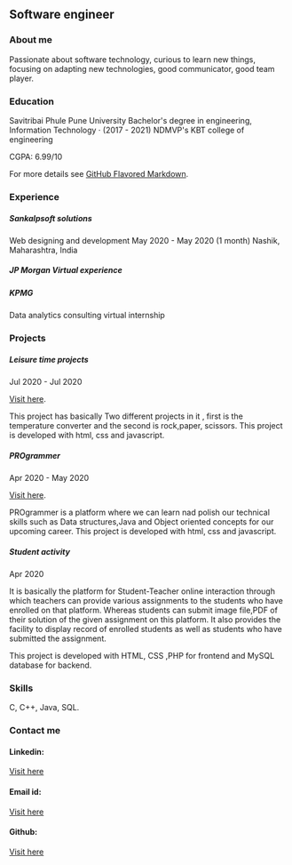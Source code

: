## Software engineer





### About me

Passionate about software technology, curious to learn new things, focusing on adapting new technologies, good communicator, good team player.





### Education

Savitribai Phule Pune University Bachelor's degree in engineering,
Information Technology · (2017 - 2021)
NDMVP's KBT college of engineering

CGPA: 6.99/10







For more details see [GitHub Flavored Markdown](https://guides.github.com/features/mastering-markdown/).



### Experience



##### Sankalpsoft solutions
Web designing and development 
May 2020 - May 2020 (1 month) 
Nashik, Maharashtra, India




##### JP Morgan Virtual experience




##### KPMG 
Data analytics consulting virtual internship





### Projects


##### Leisure time projects
 
 Jul 2020 - Jul 2020 
 
 [Visit here](https://leisuretimeprojects.imfast.io/sitehome.htm).
 
 This project has basically Two different projects in it , first is the temperature converter and the second is rock,paper, scissors.
 This project is developed with html, css and javascript.
 
 
 
##### PROgrammer
 
 Apr 2020 - May 2020 
 
 [Visit here](https://pro_grammer.imfast.io/home_page.htm).
 
 PROgrammer is a platform where we can learn nad polish our technical skills such as Data structures,Java and Object oriented concepts for our upcoming career.
 This project is developed with html, css and javascript.



##### Student activity

Apr 2020

It is basically the platform for Student-Teacher online interaction through which teachers can provide various assignments to the students who have enrolled on that platform.
Whereas students can submit image file,PDF of their solution of the given assignment on this platform.
It also provides the facility to display record of enrolled students as well as students who have submitted the assignment.

This project is developed with HTML, CSS ,PHP for frontend and MySQL database for backend.



### Skills
C, C++, Java, SQL.






 
### Contact me

#### Linkedin:  
[Visit here](https://www.linkedin.com/in/rishikesh-dawalkar/)
#### Email id:
[Visit here](rishi8975dawalkar@gmail.com)
#### Github:
[Visit here](https://github.com/rishidawalkar)

